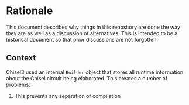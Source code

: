 # Rationale

This document describes why things in this repository are done the way they are as well as a discussion of alternatives.
This is intended to be a historical document so that prior discussions are not forgotten.

## Context

Chisel3 used an internal `Builder` object that stores all runtime information about the Chisel circuit being elaborated.
This creates a number of problems:

1. This prevents any separation of compilation
